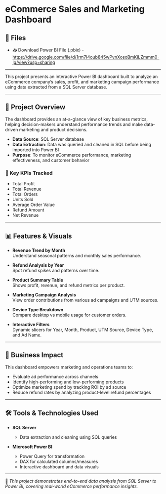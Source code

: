 # eCommerce Sales and Marketing Dashboard

## 📁 Files

- 📥 Download Power BI File (.pbix) - https://drive.google.com/file/d/1rm7I4oub845wPvnXosoBmKiLZmmm0-Ig/view?usp=sharing

---

This project presents an interactive Power BI dashboard built to analyze an eCommerce company’s sales, profit, and marketing campaign performance using data extracted from a SQL Server database.

---

## 📌 Project Overview

The dashboard provides an at-a-glance view of key business metrics, helping decision-makers understand performance trends and make data-driven marketing and product decisions.

- **Data Source**: SQL Server database
- **Data Extraction**: Data was queried and cleaned in SQL before being imported into Power BI
- **Purpose**: To monitor eCommerce performance, marketing effectiveness, and customer behavior

### 🧩 Key KPIs Tracked
- Total Profit
- Total Revenue
- Total Orders
- Units Sold
- Average Order Value
- Refund Amount
- Net Revenue

---

## 📊 Features & Visuals

- **Revenue Trend by Month**  
  Understand seasonal patterns and monthly sales performance.

- **Refund Analysis by Year**  
  Spot refund spikes and patterns over time.

- **Product Summary Table**  
  Shows profit, revenue, and refund metrics per product.

- **Marketing Campaign Analysis**  
  View order contributions from various ad campaigns and UTM sources.

- **Device Type Breakdown**  
  Compare desktop vs mobile usage for customer orders.

- **Interactive Filters**  
  Dynamic slicers for Year, Month, Product, UTM Source, Device Type, and Ad Name.

---

## 🧠 Business Impact

This dashboard empowers marketing and operations teams to:
- Evaluate ad performance across channels
- Identify high-performing and low-performing products
- Optimize marketing spend by tracking ROI by ad source
- Reduce refund rates by analyzing product-level refund percentages

---

## 🛠️ Tools & Technologies Used

- **SQL Server**
  - Data extraction and cleaning using SQL queries

- **Microsoft Power BI**
  - Power Query for transformation
  - DAX for calculated columns/measures
  - Interactive dashboard and data visuals

---


📌 *This project demonstrates end-to-end data analysis from SQL Server to Power BI, covering real-world eCommerce performance insights.*
